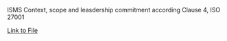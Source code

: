 ISMS Context, scope and leasdership commitment according Clause 4, ISO 27001

[Link to File](https://docs.google.com/document/d/1qlLw3mKcn_aeplEUhIKSgKozzucx5MTUmwl_rXLZ398/edit?tab=t.0)
